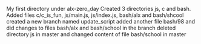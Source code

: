 My first directory under alx-zero_day
Created 3 directories js, c and bash. Added files c/c_is_fun, js/main.js, js/index.js, bash/alx and bash/shcool
created a new branch named update_script
added another file bash/98 and did changes to files bash/alx and bash/school in the branch
deleted directory js in master and changed content of file bash/school in master
